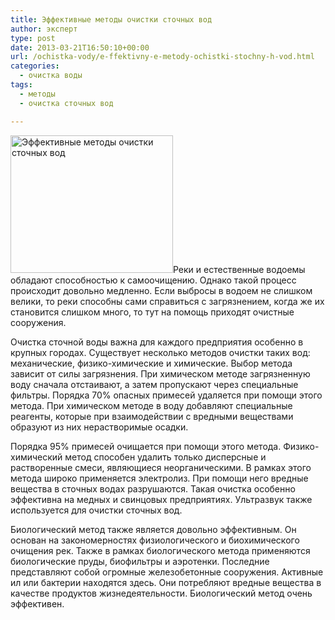 ```yaml
---
title: Эффективные методы очистки сточных вод
author: эксперт
type: post
date: 2013-03-21T16:50:10+00:00
url: /ochistka-vody/e-ffektivny-e-metody-ochistki-stochny-h-vod.html
categories:
  - очистка воды
tags:
  - методы
  - очистка сточных вод

---
```

[<img class="alignleft size-full wp-image-411" alt="Эффективные методы очистки сточных вод" src="http://gkvodoley.com.ua/wp-content/uploads/2013/03/big_1312190632.0.9491250013121906321.jpg" width="260" height="220" />][1]Реки и естественные водоемы обладают способностью к самоочищению. Однако такой процесс происходит довольно медленно. Если выбросы в водоем не слишком велики, то реки способны сами справиться с загрязнением, когда же их становится слишком много, то тут на помощь приходят очистные сооружения.
  
<!--more-->


  
Очистка сточной воды важна для каждого предприятия особенно в крупных городах. Существует несколько методов очистки таких вод: механические, физико-химические и химические. Выбор метода зависит от силы загрязнения. При химическом методе загрязненную воду сначала отстаивают, а затем пропускают через специальные фильтры. Порядка 70% опасных примесей удаляется при помощи этого метода. При химическом методе в воду добавляют специальные реагенты, которые при взаимодействии с вредными веществами образуют из них нерастворимые осадки.

Порядка 95% примесей очищается при помощи этого метода. Физико-химический метод способен удалить только дисперсные и растворенные смеси, являющиеся неорганическими. В рамках этого метода широко применяется электролиз. При помощи него вредные вещества в сточных водах разрушаются. Такая очистка особенно эффективна на медных и свинцовых предприятиях. Ультразвук также используется для очистки сточных вод.

Биологический метод также является довольно эффективным. Он основан на закономерностях физиологического и биохимического очищения рек. Также в рамках биологического метода применяются биологические пруды, биофильтры и аэротенки. Последние представляют собой огромные железобетонные сооружения. Активные ил или бактерии находятся здесь. Они потребляют вредные вещества в качестве продуктов жизнедеятельности. Биологический метод очень эффективен.

 [1]: http://gkvodoley.com.ua/wp-content/uploads/2013/03/big_1312190632.0.9491250013121906321.jpg